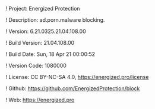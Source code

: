 ! Project: Energized Protection

! Description: ad.porn.malware blocking.

! Version: 6.21.0325.21.04.108.00

! Build Version: 21.04.108.00

! Build Date: Sun, 18 Apr 21 00:00:52

! Version Code: 1080000

! License: CC BY-NC-SA 4.0, https://energized.pro/license

! Github: https://github.com/EnergizedProtection/block

! Web: https://energized.pro
